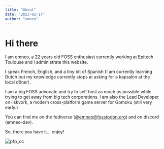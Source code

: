 ```yaml
---
title: "About"
date: "2023-02-17"
author: "emneo"
---
```


# Hi there

I am emneo, a 22 years old FOSS enthusiast currently working at Epitech
Toulouse and I administrate this website.

I speak French, English, and a tiny bit of Spanish (I am currently learning
Dutch but my knowledge currently stops at asking for a kapsalon at the local
döner).

I am a big FOSS advocate and try to self host as much as possible while trying
to get away from big tech corporations. I am also the Lead Developer on
liskvork, a modern cross-platform game server for Gomoku (still very early.)

You can find me on the fediverse (@emneo@fosstodon.org) and on discord
(emneo-dev).

So, there you have it... enjoy!

![pfp_oc](/img/Com_2.webp "An art of my OC sitting with long black hair and a skirt")
